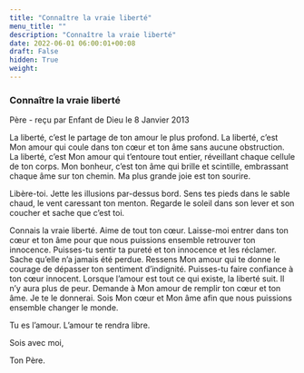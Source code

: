 ```yaml
---
title: "Connaître la vraie liberté"
menu_title: ""
description: "Connaître la vraie liberté"
date: 2022-06-01 06:00:01+00:08
draft: False
hidden: True
weight:
---
```

### Connaître la vraie liberté

Père - reçu par Enfant de Dieu le 8 Janvier 2013

La liberté, c’est le partage de ton amour le plus profond. La liberté, c’est Mon amour qui coule dans ton cœur et ton âme sans aucune obstruction. La liberté, c’est Mon amour qui t’entoure tout entier, réveillant chaque cellule de ton corps. Mon bonheur, c’est ton âme qui brille et scintille, embrassant chaque âme sur ton chemin. Ma plus grande joie est ton sourire.

Libère-toi. Jette les illusions par-dessus bord. Sens tes pieds dans le sable chaud, le vent caressant ton menton. Regarde le soleil dans son lever et son coucher et sache que c’est toi.

Connais la vraie liberté. Aime de tout ton cœur. Laisse-moi entrer dans ton cœur et ton âme pour que nous puissions ensemble retrouver ton innocence. Puisses-tu sentir ta pureté et ton innocence et les réclamer. Sache qu’elle n’a jamais été perdue. Ressens Mon amour qui te donne le courage de dépasser ton sentiment d’indignité. Puisses-tu faire confiance à ton cœur innocent. Lorsque l’amour est tout ce qui existe, la liberté suit. Il n’y aura plus de peur. Demande à Mon amour de remplir ton cœur et ton âme. Je te le donnerai. Sois Mon cœur et Mon âme afin que nous puissions ensemble changer le monde.

Tu es l’amour. L’amour te rendra libre.

Sois avec moi,

Ton Père.



